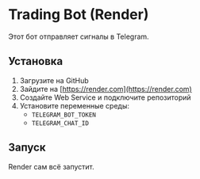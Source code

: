 # Trading Bot (Render)

Этот бот отправляет сигналы в Telegram.

## Установка

1. Загрузите на GitHub
2. Зайдите на [https://render.com](https://render.com)
3. Создайте Web Service и подключите репозиторий
4. Установите переменные среды:
   - `TELEGRAM_BOT_TOKEN`
   - `TELEGRAM_CHAT_ID`

## Запуск
Render сам всё запустит.
